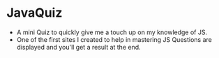 # JavaQuiz
- A mini Quiz to quickly give me a touch up on my knowledge of JS.
- One of the first sites I created to help in mastering JS
Questions are displayed and you'll get a result at the end. 
 
 
